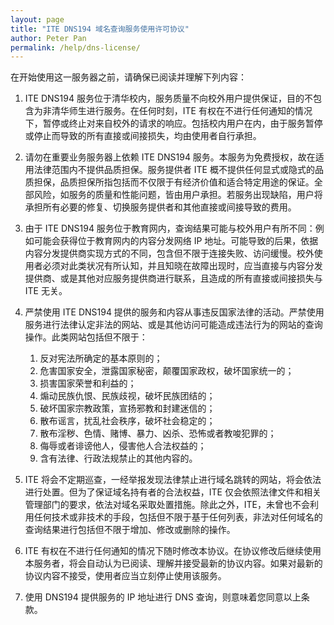 ```yaml
---
layout: page
title: "ITE DNS194 域名查询服务使用许可协议"
author: Peter Pan
permalink: /help/dns-license/
---
```


在开始使用这一服务器之前，请确保已阅读并理解下列内容：

1. ITE DNS194 服务位于清华校内，服务质量不向校外用户提供保证，目的不包含为非清华师生进行服务。在任何时刻，ITE 有权在不进行任何通知的情况下，暂停或终止对来自校外的请求的响应。包括校内用户在内，由于服务暂停或停止而导致的所有直接或间接损失，均由使用者自行承担。

2. 请勿在重要业务服务器上依赖 ITE DNS194 服务。本服务为免费授权，故在适用法律范围内不提供品质担保。服务提供者 ITE 概不提供任何显式或隐式的品质担保，品质担保所指包括而不仅限于有经济价值和适合特定用途的保证。全部风险，如服务的质量和性能问题，皆由用户承担。若服务出现缺陷，用户将承担所有必要的修复、切换服务提供者和其他直接或间接导致的费用。

3. 由于 ITE DNS194 服务位于教育网内，查询结果可能与校外用户有所不同：例如可能会获得位于教育网内的内容分发网络 IP 地址。可能导致的后果，依据内容分发提供商实现方式的不同，包含但不限于连接失败、访问缓慢。校外使用者必须对此类状况有所认知，并且知晓在故障出现时，应当直接与内容分发提供商、或是其他对应服务提供商进行联系，且造成的所有直接或间接损失与 ITE 无关。

4. 严禁使用 ITE DNS194 提供的服务和内容从事违反国家法律的活动。严禁使用服务进行法律认定非法的网站、或是其他访问可能造成违法行为的网站的查询操作。此类网站包括但不限于：
    1. 反对宪法所确定的基本原则的；
    2. 危害国家安全，泄露国家秘密，颠覆国家政权，破坏国家统一的；
    3. 损害国家荣誉和利益的；
    4. 煽动民族仇恨、民族歧视，破坏民族团结的；
    5. 破坏国家宗教政策，宣扬邪教和封建迷信的；
    6. 散布谣言，扰乱社会秩序，破坏社会稳定的；
    7. 散布淫秽、色情、赌博、暴力、凶杀、恐怖或者教唆犯罪的；
    8. 侮辱或者诽谤他人，侵害他人合法权益的；
    9. 含有法律、行政法规禁止的其他内容的。

5. ITE 将会不定期巡查，一经举报发现法律禁止进行域名跳转的网站，将会依法进行处置。但为了保证域名持有者的合法权益，ITE 仅会依照法律文件和相关管理部门的要求，依法对域名采取处置措施。除此之外，ITE，未曾也不会利用任何技术或非技术的手段，包括但不限于基于任何列表，非法对任何域名的查询结果进行包括但不限于增加、修改或删除的操作。

6. ITE 有权在不进行任何通知的情况下随时修改本协议。在协议修改后继续使用本服务者，将会自动认为已阅读、理解并接受最新的协议内容。如果对最新的协议内容不接受，使用者应当立刻停止使用该服务。

7. 使用 DNS194 提供服务的 IP 地址进行 DNS 查询，则意味着您同意以上条款。
